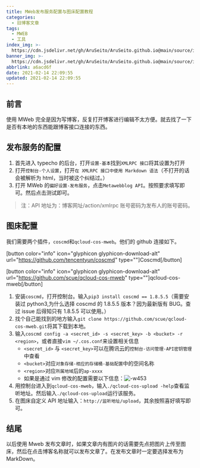 ```yaml
---
title: MWeb发布服务配置与图床配置教程
categories:
  - 旧博客文章
tags:
  - MWEB
  - 工具
index_img: >-
  https://cdn.jsdelivr.net/gh/AruSeito/AruSeito.github.io@main/source/img/banner/bg14.jpg
banner_img: >-
  https://cdn.jsdelivr.net/gh/AruSeito/AruSeito.github.io@main/source/img/banner/bg14.jpg
abbrlink: a6acd6f
date: 2021-02-14 22:09:55
updated: 2021-02-14 22:09:55
---
```


## 前言

使用 MWeb 完全是因为写博客，反复打开博客进行编辑不太方便。就去找了一下是否有本地的东西能跟博客接口连接的东西。

## 发布服务的配置

1. 首先进入 typecho 的后台，打开`设置-基本`找到`XMLRPC 接口`将其设置为打开
2. 打开`控制台-个人设置`，打开`在 XMLRPC 接口中使用 Markdown 语法`（不打开的话会被解析为 html，当时被这个纠结过。）
3. 打开 MWeb 的`偏好设置-发布服务`，点击`Metawebblog API`。按照要求填写即可。然后点击测试即可。

> 注：API 地址为：博客网址/action/xmlrpc 账号密码为发布人的账号密码。

## 图床配置

我们需要两个插件，`coscmd`和`qcloud-cos-mweb`。他们的 github 连接如下。

[button color="info" icon="glyphicon glyphicon-download-alt" url="https://github.com/tencentyun/coscmd" type=""]Coscmd[/button]

[button color="info" icon="glyphicon glyphicon-download-alt" url="https://github.com/scue/qcloud-cos-mweb" type=""]qcloud-cos-mweb[/button]

1. 安装`coscmd`，打开控制台。输入`pip3 install coscmd == 1.8.5.5`（需要安装过 python3,为什么选择 coscmd 的 1.8.5.5 版本？因为最新版有 BUG。查过 issue 后得知只有 1.8.5.5 可以使用。）
2. 找个自己能找到的地方输入`git clone https://github.com/scue/qcloud-cos-mweb.git`将其下载到本地。
3. 输入`coscmd config -a <secret_id> -s <secret_key> -b <bucket> -r <region>`，或者直接`vim ~/.cos.conf`来设置相关信息
   - `<secret_id>` 与 `<secret_key>`可以在腾讯云的`控制台-访问管理-API密钥管理`中查看
   - `<bucket>`对应`对象存储-相应的存储桶-基础配置`中的空间名称
   - `<region>`对应`所属地域`后的`ap-xxxx`
   - 如果是通过 vim 修改的配置需要以下信息：![-w453](https://chenxiumiao-1252816278.cos.ap-beijing.myqcloud.com/blog/15562976545322.jpg)
4. 用控制台进入到`qcloud-cos-mweb`，输入`./qcloud-cos-upload -help`查看监听地址。然后输入`./qcloud-cos-upload`运行该服务。
5. 在图床自定义 API 地址输入：`http://监听地址/upload`，其余按照喜好填写即可。

## 结尾

以后使用 Mweb 发布文章时，如果文章内有图片的话需要先点把图片上传至图床，然后在点击博客名称就可以发布文章了。在发布文章时一定要选择发布为 MarkDown。
